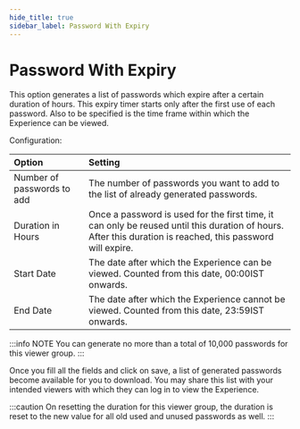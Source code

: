 ```yaml
---
hide_title: true
sidebar_label: Password With Expiry
---
```


# Password With Expiry

This option generates a list of passwords which expire after a certain duration of hours. This expiry timer starts only after the first use of each password. Also to be specified is the time frame within which the Experience can be viewed.

Configuration:

| Option                      | Setting       |
| :-------------------------- | :------------ |
| Number of passwords to add  | The number of passwords you want to add to the list of already generated passwords. |
| Duration in Hours           | Once a password is used for the first time, it can only be reused until this duration of hours. After this duration is reached, this password will expire. |
| Start Date                  | The date after which the Experience can be viewed. Counted from this date, 00:00IST onwards. |
| End Date                    | The date after which the Experience cannot be viewed. Counted from this date, 23:59IST onwards. |

:::info NOTE
You can generate no more than a total of 10,000 passwords for this viewer group.
:::

Once you fill all the fields and click on save, a list of generated passwords become available for you to download. You may share this list with your intended viewers with which they can log in to view the Experience.

:::caution
On resetting the duration for this viewer group, the duration is reset to the new value for all old used and unused passwords as well.
:::